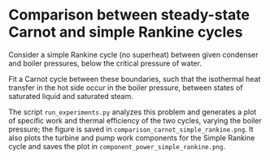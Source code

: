 # Comparison between steady-state Carnot and simple Rankine cycles

Consider a simple Rankine cycle (no superheat) between given condenser and boiler pressures, below the critical pressure of water. 

Fit a Carnot cycle between these boundaries, such that the isothermal heat transfer in the hot side occur in the boiler pressure, between states of saturated liquid and saturated steam.

The script `run_experiments.py` analyzes this problem and generates a plot of specific work and thermal efficiency of the two cycles, varying the boiler pressure; the figure is saved in `comparison_carnot_simple_rankine.png`. It also plots the turbine and pump work components for the Simple Rankine cycle and saves the plot in `component_power_simple_rankine.png`.
